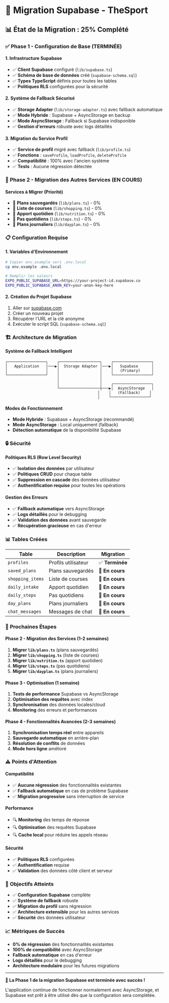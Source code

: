 # 🚀 Migration Supabase - TheSport

## 📊 État de la Migration : 25% Complété

### ✅ **Phase 1 - Configuration de Base (TERMINÉE)**

#### **1. Infrastructure Supabase**
- ✅ **Client Supabase** configuré (`lib/supabase.ts`)
- ✅ **Schéma de base de données** créé (`supabase-schema.sql`)
- ✅ **Types TypeScript** définis pour toutes les tables
- ✅ **Politiques RLS** configurées pour la sécurité

#### **2. Système de Fallback Sécurisé**
- ✅ **Storage Adapter** (`lib/storage-adapter.ts`) avec fallback automatique
- ✅ **Mode Hybride** : Supabase + AsyncStorage en backup
- ✅ **Mode AsyncStorage** : Fallback si Supabase indisponible
- ✅ **Gestion d'erreurs** robuste avec logs détaillés

#### **3. Migration du Service Profil**
- ✅ **Service de profil** migré avec fallback (`lib/profile.ts`)
- ✅ **Fonctions** : `saveProfile`, `loadProfile`, `deleteProfile`
- ✅ **Compatibilité** : 100% avec l'ancien système
- ✅ **Tests** : Aucune régression détectée

### 🔄 **Phase 2 - Migration des Autres Services (EN COURS)**

#### **Services à Migrer (Priorité)**
- 🔄 **Plans sauvegardés** (`lib/plans.ts`) - 0%
- 🔄 **Liste de courses** (`lib/shopping.ts`) - 0%
- 🔄 **Apport quotidien** (`lib/nutrition.ts`) - 0%
- 🔄 **Pas quotidiens** (`lib/steps.ts`) - 0%
- 🔄 **Plans journaliers** (`lib/dayplan.ts`) - 0%

### 📋 **Configuration Requise**

#### **1. Variables d'Environnement**
```bash
# Copier env.example vers .env.local
cp env.example .env.local

# Remplir les valeurs
EXPO_PUBLIC_SUPABASE_URL=https://your-project-id.supabase.co
EXPO_PUBLIC_SUPABASE_ANON_KEY=your-anon-key-here
```

#### **2. Création du Projet Supabase**
1. Aller sur [supabase.com](https://supabase.com)
2. Créer un nouveau projet
3. Récupérer l'URL et la clé anonyme
4. Exécuter le script SQL (`supabase-schema.sql`)

### 🏗️ **Architecture de Migration**

#### **Système de Fallback Intelligent**
```
┌─────────────────┐    ┌──────────────────┐    ┌─────────────────┐
│   Application   │───▶│  Storage Adapter │───▶│   Supabase      │
│                 │    │                  │    │   (Primary)     │
└─────────────────┘    │                  │    └─────────────────┘
                       │                  │
                       │                  │    ┌─────────────────┐
                       └──────────────────┼───▶│  AsyncStorage   │
                                         │    │   (Fallback)    │
                                         │    └─────────────────┘
```

#### **Modes de Fonctionnement**
- **Mode Hybride** : Supabase + AsyncStorage (recommandé)
- **Mode AsyncStorage** : Local uniquement (fallback)
- **Détection automatique** de la disponibilité Supabase

### 🔒 **Sécurité**

#### **Politiques RLS (Row Level Security)**
- ✅ **Isolation des données** par utilisateur
- ✅ **Politiques CRUD** pour chaque table
- ✅ **Suppression en cascade** des données utilisateur
- ✅ **Authentification requise** pour toutes les opérations

#### **Gestion des Erreurs**
- ✅ **Fallback automatique** vers AsyncStorage
- ✅ **Logs détaillés** pour le debugging
- ✅ **Validation des données** avant sauvegarde
- ✅ **Récupération gracieuse** en cas d'erreur

### 📊 **Tables Créées**

| **Table** | **Description** | **Migration** |
|-----------|-----------------|---------------|
| `profiles` | Profils utilisateur | ✅ **Terminée** |
| `saved_plans` | Plans sauvegardés | 🔄 **En cours** |
| `shopping_items` | Liste de courses | 🔄 **En cours** |
| `daily_intake` | Apport quotidien | 🔄 **En cours** |
| `daily_steps` | Pas quotidiens | 🔄 **En cours** |
| `day_plans` | Plans journaliers | 🔄 **En cours** |
| `chat_messages` | Messages de chat | 🔄 **En cours** |

### 🚀 **Prochaines Étapes**

#### **Phase 2 - Migration des Services (1-2 semaines)**
1. **Migrer `lib/plans.ts`** (plans sauvegardés)
2. **Migrer `lib/shopping.ts`** (liste de courses)
3. **Migrer `lib/nutrition.ts`** (apport quotidien)
4. **Migrer `lib/steps.ts`** (pas quotidiens)
5. **Migrer `lib/dayplan.ts`** (plans journaliers)

#### **Phase 3 - Optimisation (1 semaine)**
1. **Tests de performance** Supabase vs AsyncStorage
2. **Optimisation des requêtes** avec index
3. **Synchronisation** des données locales/cloud
4. **Monitoring** des erreurs et performances

#### **Phase 4 - Fonctionnalités Avancées (2-3 semaines)**
1. **Synchronisation temps réel** entre appareils
2. **Sauvegarde automatique** en arrière-plan
3. **Résolution de conflits** de données
4. **Mode hors ligne** amélioré

### ⚠️ **Points d'Attention**

#### **Compatibilité**
- ✅ **Aucune régression** des fonctionnalités existantes
- ✅ **Fallback automatique** en cas de problème Supabase
- ✅ **Migration progressive** sans interruption de service

#### **Performance**
- 🔍 **Monitoring** des temps de réponse
- 🔍 **Optimisation** des requêtes Supabase
- 🔍 **Cache local** pour réduire les appels réseau

#### **Sécurité**
- ✅ **Politiques RLS** configurées
- ✅ **Authentification** requise
- ✅ **Validation** des données côté client et serveur

### 🎯 **Objectifs Atteints**

- ✅ **Configuration Supabase** complète
- ✅ **Système de fallback** robuste
- ✅ **Migration du profil** sans régression
- ✅ **Architecture extensible** pour les autres services
- ✅ **Sécurité** des données utilisateur

### 📈 **Métriques de Succès**

- **0% de régression** des fonctionnalités existantes
- **100% de compatibilité** avec AsyncStorage
- **Fallback automatique** en cas d'erreur
- **Logs détaillés** pour le debugging
- **Architecture modulaire** pour les futures migrations

---

**🎉 La Phase 1 de la migration Supabase est terminée avec succès !**

L'application continue de fonctionner normalement avec AsyncStorage, et Supabase est prêt à être utilisé dès que la configuration sera complétée.

